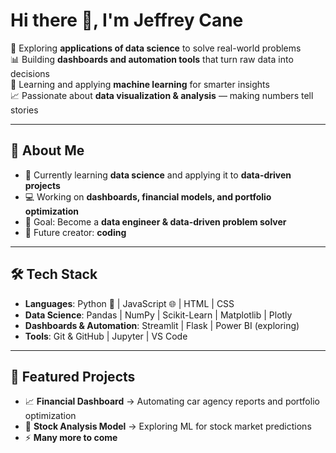 # Hi there 👋, I'm Jeffrey Cane  

🔬 Exploring **applications of data science** to solve real-world problems  
📊 Building **dashboards and automation tools** that turn raw data into decisions  
🤖 Learning and applying **machine learning** for smarter insights  
📈 Passionate about **data visualization & analysis** — making numbers tell stories  

---

## 🚀 About Me  
- 🌱 Currently learning **data science** and applying it to **data-driven projects**  
- 💻 Working on **dashboards, financial models, and portfolio optimization**  
- 🎯 Goal: Become a **data engineer & data-driven problem solver**  
- 🎥 Future creator: **coding**  

---

## 🛠️ Tech Stack  
- **Languages**: Python 🐍 | JavaScript 🌐 | HTML | CSS  
- **Data Science**: Pandas | NumPy | Scikit-Learn | Matplotlib | Plotly  
- **Dashboards & Automation**: Streamlit | Flask | Power BI (exploring)  
- **Tools**: Git & GitHub | Jupyter | VS Code

---

## 📌 Featured Projects  
- 📈 **Financial Dashboard** → Automating car agency reports and portfolio optimization  
- 🤖 **Stock Analysis Model** → Exploring ML for stock market predictions  
- ⚡ **Many more to come** 

